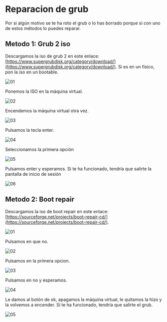 # Reparacion de grub
Por si algún motivo se te ha roto el grub o lo has borrado porque si con uno de estos métodos lo puedes reparar.

## Metodo 1: Grub 2 iso

Descargamos la iso de grub 2 en este enlace: [https://www.supergrubdisk.org/category/download/](https://www.supergrubdisk.org/category/download/). Si es en un físico, pon la iso en un bootable.

![01](sources/imagenes/grub/1.png)

Ponemos la ISO en la máquina virtual.

![02](sources/imagenes/grub/2.png)

Encendemos la máquina virtual otra vez.

![03](sources/imagenes/grub/3.png)

Pulsamos la tecla enter.

![04](sources/imagenes/grub/4.png)

Seleccionamos la primera opción

![05](sources/imagenes/grub/5.png)

Pulsamos enter y esperamos. Si te ha funcionado, tendría que salirte la pantalla de inicio de sesión

![06](sources/imagenes/grub/6.png)

## Metodo 2: Boot repair

Descargamos la iso de boot repair en este enlace: [https://sourceforge.net/projects/boot-repair-cd/](https://sourceforge.net/projects/boot-repair-cd/).

![01](sources/imagenes/grub/7.png)

Pulsamos en que no.

![02](sources/imagenes/grub/8.png)

Pulsamos en la primera opcion.

![03](sources/imagenes/grub/9.png)

Pulsamos en no y esperamos.

![04](sources/imagenes/grub/10.png)

Le damos al botón de ok, apagamos la máquina virtual, le quitamos la hizo y la volvemos a encender. Si te ha funcionado, tendría que salirte el grub.

![05](sources/imagenes/grub/11.png)

